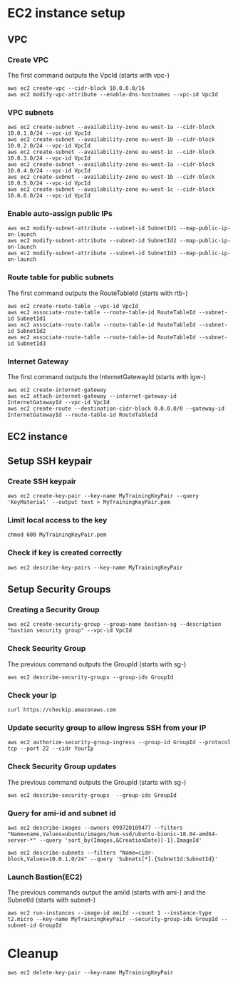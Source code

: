 # EC2 instance setup

## VPC 

### Create VPC

The first command outputs the VpcId (starts with vpc-)

```
aws ec2 create-vpc --cidr-block 10.0.0.0/16
aws ec2 modify-vpc-attribute --enable-dns-hostnames --vpc-id VpcId
```

### VPC subnets

```
aws ec2 create-subnet --availability-zone eu-west-1a --cidr-block 10.0.1.0/24 --vpc-id VpcId
aws ec2 create-subnet --availability-zone eu-west-1b --cidr-block 10.0.2.0/24 --vpc-id VpcId
aws ec2 create-subnet --availability-zone eu-west-1c --cidr-block 10.0.3.0/24 --vpc-id VpcId
aws ec2 create-subnet --availability-zone eu-west-1a --cidr-block 10.0.4.0/24 --vpc-id VpcId
aws ec2 create-subnet --availability-zone eu-west-1b --cidr-block 10.0.5.0/24 --vpc-id VpcId
aws ec2 create-subnet --availability-zone eu-west-1c --cidr-block 10.0.6.0/24 --vpc-id VpcId
```

### Enable auto-assign public IPs

```
aws ec2 modify-subnet-attribute --subnet-id SubnetId1 --map-public-ip-on-launch
aws ec2 modify-subnet-attribute --subnet-id SubnetId2 --map-public-ip-on-launch
aws ec2 modify-subnet-attribute --subnet-id SubnetId3 --map-public-ip-on-launch
```

### Route table for public subnets
The first command outputs the RouteTableId (starts with rtb-)

```
aws ec2 create-route-table --vpc-id VpcId
aws ec2 associate-route-table --route-table-id RouteTableId --subnet-id SubnetId1
aws ec2 associate-route-table --route-table-id RouteTableId --subnet-id SubnetId2
aws ec2 associate-route-table --route-table-id RouteTableId --subnet-id SubnetId3
```

### Internet Gateway

The first command outputs the InternetGatewayId (starts with igw-)

```
aws ec2 create-internet-gateway
aws ec2 attach-internet-gateway --internet-gateway-id InternetGatewayId --vpc-id VpcId
aws ec2 create-route --destination-cidr-block 0.0.0.0/0 --gateway-id InternetGatewayId --route-table-id RouteTableId
```

## EC2 instance

## Setup SSH keypair
### Create SSH keypair

```
aws ec2 create-key-pair --key-name MyTrainingKeyPair --query 'KeyMaterial' --output text > MyTrainingKeyPair.pem
```

### Limit local access to the key

```
chmod 600 MyTrainingKeyPair.pem
```

### Check if key is created correctly

```
aws ec2 describe-key-pairs --key-name MyTrainingKeyPair
```

## Setup Security Groups

### Creating a Security Group

```
aws ec2 create-security-group --group-name bastion-sg --description "bastion security group" --vpc-id VpcId
```

### Check Security Group
The previous command outputs the GroupId (starts with sg-)

```
aws ec2 describe-security-groups --group-ids GroupId
```

### Check your ip

```
curl https://checkip.amazonaws.com
```

### Update security group to allow ingress SSH from your IP

```
aws ec2 authorize-security-group-ingress --group-id GroupId --protocol tcp --port 22 --cidr YourIp
```

### Check Security Group updates
The previous command outputs the GroupId (starts with sg-)

```
aws ec2 describe-security-groups  --group-ids GroupId
```

### Query for ami-id and subnet id

```
aws ec2 describe-images --owners 099720109477 --filters "Name=name,Values=ubuntu/images/hvm-ssd/ubuntu-bionic-18.04-amd64-server-*" --query 'sort_by(Images,&CreationDate)[-1].ImageId'
```
```
aws ec2 describe-subnets --filters "Name=cidr-block,Values=10.0.1.0/24" --query 'Subnets[*].{SubnetId:SubnetId}'
```

### Launch Bastion(EC2)
The previous commands output the amiId (starts with ami-) and the SubnetId (starts with subnet-)

```
aws ec2 run-instances --image-id amiId --count 1 --instance-type t2.micro --key-name MyTrainingKeyPair --security-group-ids GroupId --subnet-id GroupId
```


# Cleanup
```
aws ec2 delete-key-pair --key-name MyTrainingKeyPair
```
